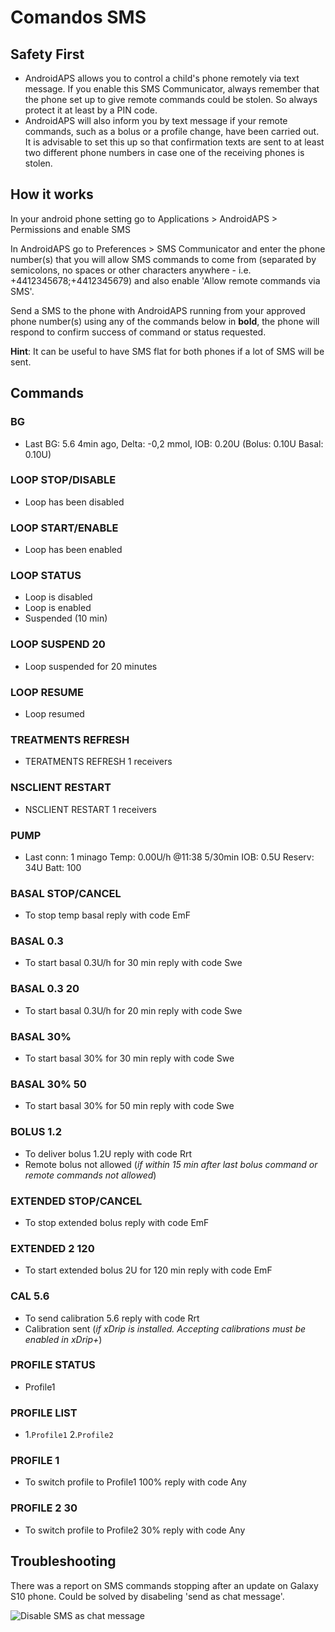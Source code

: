 # Comandos SMS

## Safety First

- AndroidAPS allows you to control a child's phone remotely via text message. If you enable this SMS Communicator, always remember that the phone set up to give remote commands could be stolen. So always protect it at least by a PIN code.
- AndroidAPS will also inform you by text message if your remote commands, such as a bolus or a profile change, have been carried out. It is advisable to set this up so that confirmation texts are sent to at least two different phone numbers in case one of the receiving phones is stolen.

## How it works

In your android phone setting go to Applications > AndroidAPS > Permissions and enable SMS

In AndroidAPS go to Preferences > SMS Communicator and enter the phone number(s) that you will allow SMS commands to come from (separated by semicolons, no spaces or other characters anywhere - i.e. +4412345678;+4412345679) and also enable 'Allow remote commands via SMS'.

Send a SMS to the phone with AndroidAPS running from your approved phone number(s) using any of the commands below in **bold**, the phone will respond to confirm success of command or status requested.

**Hint**: It can be useful to have SMS flat for both phones if a lot of SMS will be sent.

## Commands

### BG

- Last BG: 5.6 4min ago, Delta: -0,2 mmol, IOB: 0.20U (Bolus: 0.10U Basal: 0.10U)

### LOOP STOP/DISABLE

- Loop has been disabled

### LOOP START/ENABLE

- Loop has been enabled

### LOOP STATUS

- Loop is disabled
- Loop is enabled
- Suspended (10 min)

### LOOP SUSPEND 20

- Loop suspended for 20 minutes

### LOOP RESUME

- Loop resumed

### TREATMENTS REFRESH

- TERATMENTS REFRESH 1 receivers

### NSCLIENT RESTART

- NSCLIENT RESTART 1 receivers

### PUMP

- Last conn: 1 minago Temp: 0.00U/h @11:38 5/30min IOB: 0.5U Reserv: 34U Batt: 100

### BASAL STOP/CANCEL

- To stop temp basal reply with code EmF

### BASAL 0.3

- To start basal 0.3U/h for 30 min reply with code Swe

### BASAL 0.3 20

- To start basal 0.3U/h for 20 min reply with code Swe

### BASAL 30%

- To start basal 30% for 30 min reply with code Swe

### BASAL 30% 50

- To start basal 30% for 50 min reply with code Swe

### BOLUS 1.2

- To deliver bolus 1.2U reply with code Rrt
- Remote bolus not allowed (*if within 15 min after last bolus command or remote commands not allowed*)

### EXTENDED STOP/CANCEL

- To stop extended bolus reply with code EmF

### EXTENDED 2 120

- To start extended bolus 2U for 120 min reply with code EmF

### CAL 5.6

- To send calibration 5.6 reply with code Rrt
- Calibration sent (*if xDrip is installed. Accepting calibrations must be enabled in xDrip+*)

### PROFILE STATUS

- Profile1

### PROFILE LIST

- 1.`Profile1` 2.`Profile2`

### PROFILE 1

- To switch profile to Profile1 100% reply with code Any

### PROFILE 2 30

- To switch profile to Profile2 30% reply with code Any

## Troubleshooting

There was a report on SMS commands stopping after an update on Galaxy S10 phone. Could be solved by disabeling 'send as chat message'.

![Disable SMS as chat message](../images/SMSdisableChat.png)
